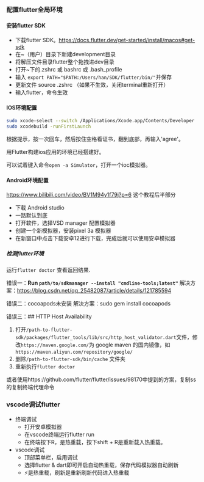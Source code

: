 
### 配置flutter全局环境

#### 安装flutter SDK

- 下载flutter SDK。https://docs.flutter.dev/get-started/install/macos#get-sdk
- 在~（用户）目录下新建development目录
- 将解压文件目录flutter整个拖拽进dev目录
- 打开~下的.zshrc 或 bashrc 或 .bash_profile 
- 输入  `export PATH="$PATH:/Users/han/SDK/flutter/bin/"`并保存
- 更新文件 source .zshrc （如果不生效，关闭terminal重新打开）
- 输入flutter，命令生效

#### IOS环境配置

```bash
sudo xcode-select --switch /Applications/Xcode.app/Contents/Developer
sudo xcodebuild -runFirstLaunch
```

根据提示，按一次回车，然后按住空格看证书，翻到底部，再输入'agree'。

用Flutter构建ios应用的环境已经搭建好。

可以试着键入命令`open -a Simulator`，打开一个ioc模拟器。

#### Android环境配置
https://www.bilibili.com/video/BV1M94y1f79j?p=6 这个教程后半部分
- 下载 Android studio
- 一路默认到底
- 打开软件，选择VSD manager 配置模拟器
- 创建一个新模拟器，安装pixel 3a 模拟器
- 在新窗口中点击下载安卓12进行下载，完成后就可以使用安卓模拟器

#####  检测flutter环境

运行`flutter doctor` 查看返回结果.


错误一：**Run `path/to/sdkmanager --install "cmdline-tools;latest"`**
解决方案：https://blog.csdn.net/qq_25482087/article/details/121785594

错误二：cocoapods未安装
解决方案：sudo gem install cocoapods

错误三：## HTTP Host Availability

1.  打开`/path-to-flutter-sdk/packages/flutter_tools/lib/src/http_host_validator.dart`文件，修改`https://maven.google.com/`为 google maven 的国内镜像，如`https://maven.aliyun.com/repository/google/`
2.  删除`/path-to-flutter-sdk/bin/cache` 文件夹
3.  重新执行`flutter doctor`

或者使用https://github.com/flutter/flutter/issues/98170中提到的方案，复制ss的复制终端代理命令

### vscode调试flutter

- 终端调试
	- 打开安卓模拟器
	- 在vscode终端运行flutter run
	- 在终端按下R，是热重载，按下shift + R是重新载入热重载。
- vscode调试
	- 顶部菜单栏，启用调试
	- 选择flutter & dart即可开启自动热重载，保存代码模拟器自动刷新
	- ⚡是热重载，刷新是重新刷新代码进入热重载


